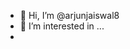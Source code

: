 
- 👋 Hi, I’m @arjunjaiswal8
- 👀 I’m interested in ...
- <script>
 -<script>" <iframe <p>= &lt;p&gt;hello&lt;/p&gt; > 

![icons quot; src= quot;x quot;](https://github.com/user-attachments/assets/67be63fa-5722-4a6a-8280-59617652f9cb)

![icons quot; src= quot;x quot;](http://admin)











  

